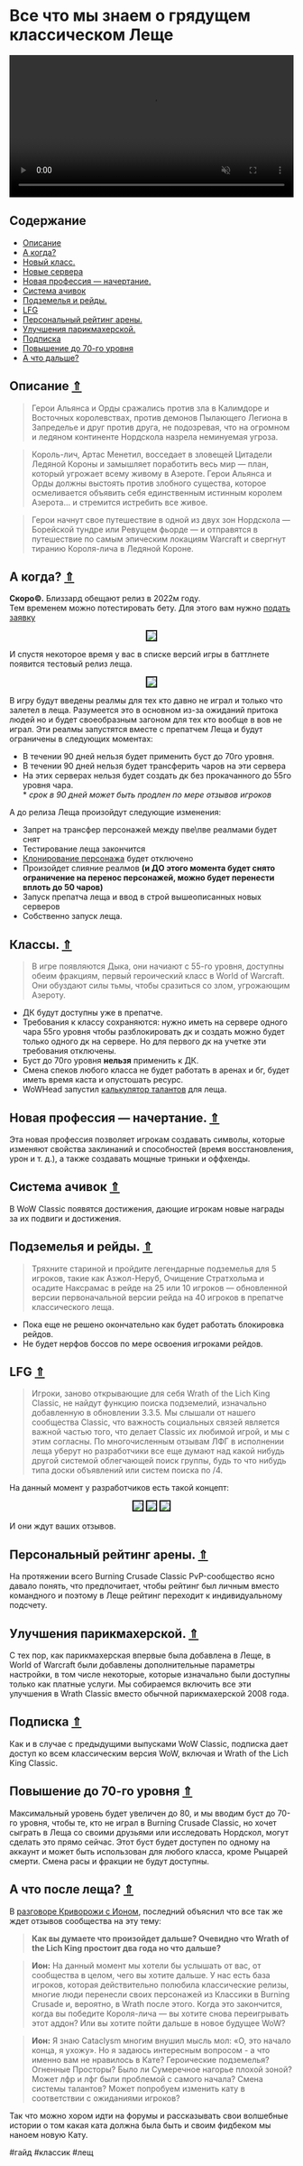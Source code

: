 # Все что мы знаем о грядущем классическом Леще 

<center>
<video autoplay muted loop  width="100%" id="myVideo">
	<source src="Guide-WotLK-00.mp4" type="video/mp4">
</video>
</center>

<a name="toc"/>  

## Содержание
- [Описание](#description)
- [А когда?](#dates)
- [Новый класс.](#classes)
- [Новые сервера](#realms)
- [Новая профессия — начертание.](#professions)
- [Система ачивок](#achievements)
- [Подземелья и рейды.](#instances)
- [LFG](#lfg)
- [Персональный рейтинг арены.](#rating)
- [Улучшения парикмахерской.](#barbershop)
- [Подписка](#subscription)
- [Повышение до 70-го уровня](#levelboost)
- [А что дальше?](#whatnext)

<a name="description"/>  

## Описание [⇑](#toc)
> Герои Альянса и Орды сражались против зла в Калимдоре и Восточных королевствах, против демонов Пылающего Легиона в Запределье и друг против друга, не подозревая, что на огромном и ледяном континенте Нордскола назрела неминуемая угроза.  

> Король-лич, Артас Менетил, восседает в зловещей Цитадели Ледяной Короны и замышляет поработить весь мир — план, который угрожает всему живому в Азероте. Герои Альянса и Орды должны выстоять против злобного существа, которое осмеливается объявить себя единственным истинным королем Азерота... и стремится истребить все живое.

> Герои начнут свое путешествие в одной из двух зон Нордскола — Борейской тундре или Ревущем фьорде — и отправятся в путешествие по самым эпическим локациям Warcraft и свергнут тиранию Короля-лича в Ледяной Короне.

<a name="dates"/>  

## А когда? [⇑](#toc)
**Скоро©.** Близзард обещают релиз в 2022м году.  
Тем временем можно потестировать бету. Для этого вам нужно [подать заявку](https://wowclassic.blizzard.com/ru-ru/#beta)

<center>
<img src=https://raw.githubusercontent.com/MagicalCow/TrinkIT-News/main/Sources/Assets/Guide-WotLK/Guide-WotLK-Beta-OptIn.png float=center border=2>
</center>  

И спустя некоторое время у вас в списке версий игры в баттлнете появится тестовый релиз леща.

<center>
<img src=https://raw.githubusercontent.com/MagicalCow/TrinkIT-News/main/Sources/Assets/Guide-WotLK/Guide-WotLK-Beta-Launcher.png float=center border=2>
</center>  

В игру будут введены реалмы для тех кто давно не играл и только что залетел в леща. Разумеется это в основном из-за ожиданий притока людей но и будет своеобразным загоном для тех кто вообще в вов не играл. Эти реалмы запустятся вместе с препатчем Леща и будут ограничены в следующих моментах:
- В течении 90 дней нельзя будет применить буст до 70го уровня.
- В течении 90 дней нельзя будет трансферить чаров на эти сервера
- На этих серверах нельзя будет создать дк без прокачанного до 55го уровня чара.  
\* *срок в 90 дней может быть продлен по мере отзывов игроков*

А до релиза Леща произойдут следующие изменения:
- Запрет на трансфер персонажей между пве\пве реалмами будет снят
- Тестирование леща закончится
- [Клонирование персонажа](https://eu.battle.net/support/ru/article/000285681) будет отключено
- Произойдет слияние реалмов **(и ДО этого момента будет снято ограничение на перенос персонажей, можно будет перенести вплоть до 50 чаров)**
- Запуск препатча леща и ввод в строй вышеописанных новых серверов
- Собственно запуск леща.

<a name="classes"/>  

## Классы. [⇑](#toc)
> В игре появляются Дыка, они начиают с 55-го уровня, доступны обеим фракциям, первый героический класс в World of Warcraft. Они обуздают силы тьмы, чтобы сразиться со злом, угрожающим Азероту.
- ДК будут доступны уже в препатче.
- Требования к классу сохраняются: нужно иметь на сервере одного чара 55го уровня чтобы разблокировать дк и создать можно будет только одного дк на сервере. Но для первого дк на учетке эти требования отключены.
- Буст до 70го уровня **нельзя** применить к ДК.
- Смена спеков любого класса не будет работать в аренах и бг, будет иметь время каста и опустошать ресурс.
- WoWHead запустил [калькулятор талантов](https://www.wowhead.com/wotlk/talent-calc/) для леща.

<a name="professions"/>  

## Новая профессия — начертание. [⇑](#toc)
Эта новая профессия позволяет игрокам создавать символы, которые изменяют свойства заклинаний и способностей (время восстановления, урон и т. д.), а также создавать мощные триньки и оффхенды.

<a name="achievements"/>  

## Система ачивок [⇑](#toc)
В WoW Classic появятся достижения, дающие игрокам новые награды за их подвиги и достижения.

<a name="instances"/>  

## Подземелья и рейды. [⇑](#toc)
> Тряхните стариной и пройдите легендарные подземелья для 5 игроков, такие как Азжол-Неруб, Очищение Стратхольма и осадите Наксрамас в рейде на 25 или 10 игроков — обновленной версии первоначальной версии рейда на 40 игроков в препатче классического леща.
- Пока еще не решено окончательно как будет работать блокировка рейдов.
- Не будет нерфов боссов по мере освоения игроками рейдов.

<a name="lfg"/>  

## LFG [⇑](#toc)
> Игроки, заново открывающие для себя Wrath of the Lich King Classic, не найдут функцию поиска подземелий, изначально добавленную в обновлении 3.3.5. Мы слышали от нашего сообщества Classic, что важность социальных связей является важной частью того, что делает Classic их любимой игрой, и мы с этим согласны.
По многочисленным отзывам ЛФГ в исполнении леща уберут но разработчики все еще думают над какой нибудь другой системой облегчающей поиск группы, будь то что нибудь типа доски объявлений или систем поиска по /4.

На данный момент у разработчиков есть такой концепт:
<center>
<img src=https://wow.zamimg.com/uploads/screenshots/normal/1065822.jpg float=center border=2>
<img src=https://wow.zamimg.com/uploads/screenshots/normal/1065823.jpg float=center border=2>
<img src=https://wow.zamimg.com/uploads/screenshots/normal/1065824.jpg float=center border=2>
</center>  

И они ждут ваших отзывов.


<a name="rating"/>  

## Персональный рейтинг арены. [⇑](#toc)
На протяжении всего Burning Crusade Classic PvP-сообщество ясно давало понять, что предпочитает, чтобы рейтинг был личным вместо командного и поэтому в Леще рейтинг переходит к индивидуальному подсчету.

<a name="barbershop"/>  

## Улучшения парикмахерской. [⇑](#toc)
С тех пор, как парикмахерская впервые была добавлена ​​в Леще, в World of Warcraft были добавлены дополнительные параметры настройки, в том числе некоторые, которые изначально были доступны только как платные услуги. Мы собираемся включить все эти улучшения в Wrath Classic вместо обычной парикмахерской 2008 года.

<a name="subscription"/>  

## Подписка [⇑](#toc)
Как и в случае с предыдущими выпусками WoW Classic, подписка дает доступ ко всем классическим версия WoW, включая и Wrath of the Lich King Classic.

<a name="levelboost"/>  

## Повышение до 70-го уровня [⇑](#toc)
Максимальный уровень будет увеличен до 80, и мы вводим буст до 70-го уровня, чтобы те, кто не играл в Burning Crusade Classic, но хочет сыграть в Леща со своими друзьями или исследовать Нордскол, могут сделать это прямо сейчас. Этот буст будет доступен по одному на аккаунт и может быть использован для любого класса, кроме Рыцарей смерти.
Смена расы и фракции не будут доступны.

<a name="whatnext"/>  

## А что после леща? [⇑](#toc)
В [разговоре Криворожи с Ионом](https://clips.twitch.tv/GracefulEsteemedTeaMoreCowbell-bLE4PClcR67tl18l?tt_content=channel_name&tt_medium=embed), последний объяснил что все так же ждет отзывов сообщества на эту тему:

> **Как вы думаете что произойдет дальше? Очевидно что Wrath of the Lich King простоит два года но что дальше?**

> **Ион:** На данный момент мы хотели бы услышать от вас, от сообщества в целом, чего вы хотите дальше. У нас есть база игроков, которая действительно полюбила классические релизы, многие люди перенесли своих персонажей из Классики в Burning Crusade и, вероятно, в Wrath после этого. Когда это закончится, когда вы победите Короля-лича — вы хотите снова переигрывать этот аддон? Или вы хотите пойти дальше в новое будущее WoW?

> **Ион:** Я знаю Cataclysm многим внушил мысль мол: «О, это начало конца, я ухожу». Но я задаюсь интересным вопросом - а что именно вам не нравилось в Кате? Героические подземелья? Огненные Просторы? Было ли Сумеречное нагорье плохой зоной? Может лфр и лфг были проблемой с самого начала? Смена системы талантов? Может попробуем изменить кату в соответствии с ожиданиями игроков?

Так что можно хором идти на форумы и рассказывать свои волшебные истории о том какая ката должна была быть и своим фидбеком мы наноем новую Кату.


#гайд #классик #лещ